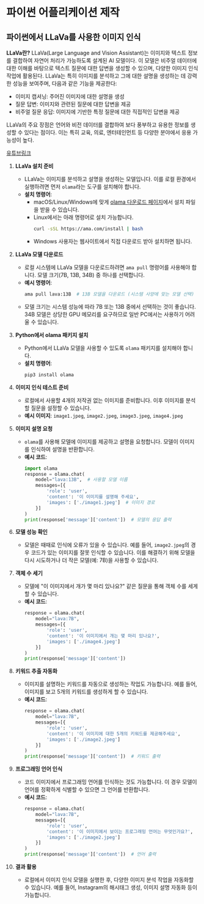 # 파이썬 어플리케이션 제작
## 파이썬에서 LLaVa를 사용한 이미지 인식
**LLaVa란?**
LLaVa(Large Language and Vision Assistant)는 이미지와 텍스트 정보를 결합하여 자연어 처리가 가능하도록 설계된 AI 모델이다. 이 모델은 비주얼 데이터에 대한 이해를 바탕으로 텍스트 질문에 대한 답변을 생성할 수 있으며, 다양한 이미지 인식 작업에 활용된다. LLaVa는 특히 이미지를 분석하고 그에 대한 설명을 생성하는 데 강력한 성능을 보여주며, 다음과 같은 기능을 제공한다:

- 이미지 캡셔닝: 주어진 이미지에 대한 설명을 생성
- 질문 답변: 이미지와 관련된 질문에 대한 답변을 제공
- 비주얼 질문 응답: 이미지에 기반한 특정 질문에 대한 직접적인 답변을 제공

LLaVa의 주요 장점은 언어와 비전 데이터를 결합하여 보다 풍부하고 유용한 정보를 생성할 수 있다는 점이다. 이는 특히 교육, 의료, 엔터테인먼트 등 다양한 분야에서 응용 가능성이 높다.


[유튜브링크](https://www.youtube.com/watch?v=4Jpltb9crPM)

1. **LLaVa 설치 준비**
   - LLaVa는 이미지를 분석하고 설명을 생성하는 모델입니다. 이를 로컬 환경에서 실행하려면 먼저 `olama`라는 도구를 설치해야 합니다.
   - **설치 명령어**:
     - macOS/Linux/Windows에 맞게 [olama 다운로드 페이지](https://ama.com)에서 설치 파일을 받을 수 있습니다.
     - Linux에서는 아래 명령어로 설치 가능합니다.
       ```bash
       curl -sSL https://ama.com/install | bash
       ```
     - Windows 사용자는 웹사이트에서 직접 다운로드 받아 설치하면 됩니다.

2. **LLaVa 모델 다운로드**
   - 로컬 시스템에 LLaVa 모델을 다운로드하려면 `ama pull` 명령어를 사용해야 합니다. 모델 크기(7B, 13B, 34B) 중 하나를 선택합니다.
   - **예시 명령어**:
     ```bash
     ama pull lava:13B  # 13B 모델을 다운로드 (시스템 사양에 맞는 모델 선택)
     ```
   - 모델 크기는 시스템 성능에 따라 7B 또는 13B 중에서 선택하는 것이 좋습니다. 34B 모델은 상당한 GPU 메모리를 요구하므로 일반 PC에서는 사용하기 어려울 수 있습니다.

3. **Python에서 olama 패키지 설치**
   - Python에서 LLaVa 모델을 사용할 수 있도록 `olama` 패키지를 설치해야 합니다.
   - **설치 명령어**:
     ```bash
     pip3 install olama
     ```

4. **이미지 인식 테스트 준비**
   - 로컬에서 사용할 4개의 저작권 없는 이미지를 준비합니다. 이후 이미지를 분석할 질문을 설정할 수 있습니다.
   - **예시 이미지**: `image1.jpeg`, `image2.jpeg`, `image3.jpeg`, `image4.jpeg`

5. **이미지 설명 요청**
   - `olama`를 사용해 모델에 이미지를 제공하고 설명을 요청합니다. 모델이 이미지를 인식하여 설명을 반환합니다.
   - **예시 코드**:
     ```python
     import olama
     response = olama.chat(
         model="lava:13B",  # 사용할 모델 이름
         messages=[{
             'role': 'user',
             'content': '이 이미지를 설명해 주세요',
             'images': ['./image1.jpeg']  # 이미지 경로
         }]
     )
     print(response['message']['content'])  # 모델의 응답 출력
     ```

6. **모델 성능 확인**
   - 모델은 때때로 인식에 오류가 있을 수 있습니다. 예를 들어, `image2.jpeg`의 경우 코드가 있는 이미지를 잘못 인식할 수 있습니다. 이를 해결하기 위해 모델을 다시 시도하거나 더 작은 모델(예: 7B)을 사용할 수 있습니다.

7. **객체 수 세기**
   - 모델에 "이 이미지에서 개가 몇 마리 있나요?" 같은 질문을 통해 객체 수를 세게 할 수 있습니다.
   - **예시 코드**:
     ```python
     response = olama.chat(
         model="lava:7B",
         messages=[{
             'role': 'user',
             'content': '이 이미지에서 개는 몇 마리 있나요?',
             'images': ['./image4.jpeg']
         }]
     )
     print(response['message']['content'])
     ```

8. **키워드 추출 자동화**
   - 이미지를 설명하는 키워드를 자동으로 생성하는 작업도 가능합니다. 예를 들어, 이미지를 보고 5개의 키워드를 생성하게 할 수 있습니다.
   - **예시 코드**:
     ```python
     response = olama.chat(
         model="lava:7B",
         messages=[{
             'role': 'user',
             'content': '이 이미지에 대한 5개의 키워드를 제공해주세요',
             'images': ['./image2.jpeg']
         }]
     )
     print(response['message']['content'])  # 키워드 출력
     ```

9. **프로그래밍 언어 인식**
   - 코드 이미지에서 프로그래밍 언어를 인식하는 것도 가능합니다. 이 경우 모델이 언어를 정확하게 식별할 수 있으면 그 언어를 반환합니다.
   - **예시 코드**:
     ```python
     response = olama.chat(
         model="lava:7B",
         messages=[{
             'role': 'user',
             'content': '이 이미지에서 보이는 프로그래밍 언어는 무엇인가요?',
             'images': ['./image2.jpeg']
         }]
     )
     print(response['message']['content'])  # 언어 출력
     ```

10. **결과 활용**
    - 로컬에서 이미지 인식 모델을 실행한 후, 다양한 이미지 분석 작업을 자동화할 수 있습니다. 예를 들어, Instagram의 해시태그 생성, 이미지 설명 자동화 등이 가능합니다.

